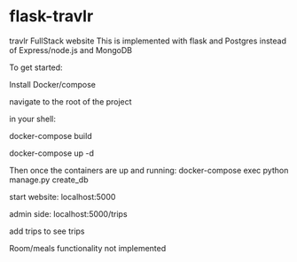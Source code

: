 # flask-travlr
travlr FullStack website 
This is implemented with flask and Postgres instead of Express/node.js and MongoDB

To get started:

Install Docker/compose

navigate to the root of the project

in your shell:

docker-compose build

docker-compose up -d

Then once the containers are up and running:
docker-compose exec python manage.py create_db

start website:
localhost:5000

admin side:
localhost:5000/trips

add trips to see trips

Room/meals functionality not implemented

